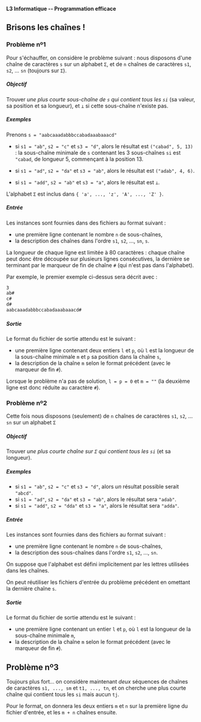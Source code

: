 **L3 Informatique -- Programmation efficace**

## Brisons les chaînes !


### Problème nº1

Pour s'échauffer, on considère le problème suivant : nous disposons d'une
chaîne de caractères `s` sur un alphabet `Σ`, et de `n` chaînes de
caractères `s1`, `s2`, ... `sn` (toujours sur `Σ`).

##### Objectif 

Trouver *une plus courte sous-chaîne de `s` qui contient tous les `si`*
(sa valeur, sa position et sa longueur), et `⊥` si cette sous-chaîne n'existe pas.

##### Exemples

Prenons `s = "aabcaaadabbbccabadaaabaaacd"`

* si `s1 = "ab"`, `s2 = "c"` et `s3 = "d"`, alors le résultat est
  `("cabad", 5, 13)` : la sous-chaîne minimale de `s` contenant les 3
  sous-chaînes `si` est `"cabad`, de longueur 5, commençant à la position 13.

* si `s1 = "ad"`, `s2 = "da"` et `s3 = "ab"`, alors le résultat est `("adab", 4, 6)`.

* si `s1 = "add"`, `s2 = "ab"` et `s3 = "a"`, alors le
  résultat est `⊥`.

L'alphabet `Σ` est inclus dans `{ 'a', ..., 'z', 'A', ..., 'Z' }`.

##### Entrée 
Les instances sont fournies dans des fichiers au format suivant : 
- une première ligne contenant le nombre `n` de sous-chaînes,
- la description des chaînes dans l'ordre `s1`, `s2`, ..., `sn`, `s`.

La longueur de chaque ligne est limitée à 80 caractères : chaque chaîne
peut donc être découpée sur plusieurs lignes consécutives, la dernière se
terminant par le marqueur de fin de chaîne `#` (qui n'est pas dans
l'alphabet).

Par exemple, le premier exemple ci-dessus sera décrit avec :

```bash
3
ab#
c#
d#
aabcaaadabbbccabadaaabaaacd#
```

##### Sortie

Le format du fichier de sortie attendu est le suivant :
- une première ligne contenant deux entiers `l` et `p`, où `l` est la
  longueur de la sous-chaîne minimale `m` et `p` sa position dans la
  chaîne `s`,
- la description de la chaîne `m` selon le format précédent (avec le
  marqueur de fin `#`).

Lorsque le problème n'a pas de solution, `l = p = 0` et `m = ""` (la
deuxième ligne est donc réduite au caractère `#`).

### Problème nº2

Cette fois nous disposons (seulement) de `n` chaînes de caractères `s1`,
`s2`, ... `sn` sur un alphabet `Σ`


##### Objectif 

Trouver *une plus courte chaîne sur `Σ` qui contient tous les `si`* (et
sa longueur).


##### Exemples

* si `s1 = "ab"`, `s2 = "c"` et `s3 = "d"`, alors *un* résultat possible serait `"abcd"`.
* si `s1 = "ad"`, `s2 = "da"` et `s3 = "ab"`, alors le résultat sera `"adab"`.
* si `s1 = "add"`, `s2 = "dda"` et `s3 = "a"`, alors le résultat sera `"adda"`.

##### Entrée

Les instances sont fournies dans des fichiers au format suivant : 
- une première ligne contenant le nombre `n` de sous-chaînes,
- la description des sous-chaînes dans l'ordre `s1`, `s2`, ..., `sn`.

On suppose que l'alphabet est défini implicitement par les lettres
utilisées dans les chaînes.

On peut réutiliser les fichiers d'entrée du problème précédent en
omettant la dernière chaîne `s`. 


##### Sortie

Le format du fichier de sortie attendu est le suivant :
- une première ligne contenant un entier `l` et `p`, où `l` est la
  longueur de la sous-chaîne minimale `m`,
- la description de la chaîne `m` selon le format précédent (avec le
  marqueur de fin `#`).


## Problème nº3

Toujours plus fort... on considère maintenant *deux* séquences de chaînes
de caractères `s1, ..., sm` et `t1, ..., tn`, et on cherche une plus
courte chaîne qui contient tous les `si` mais aucun `tj`. 

Pour le format, on donnera les deux entiers `m` et `n` sur la première
ligne du fichier d'entrée, et les `m + n` chaînes ensuite.

